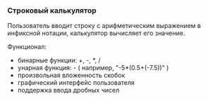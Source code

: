 ### Строковый калькулятор

Пользователь вводит строку с арифметическим выражением в инфиксной нотации, калькулятор вычисляет его значение.

Функционал:
* бинарные функции: +, -, *, / 
* унарная функция: - ( например, "-5*(0.5+(-7.5))" )
* произвольная вложенность скобок 
* графический интерфейс пользователя 
* поддержка ввода дробных чисел 
